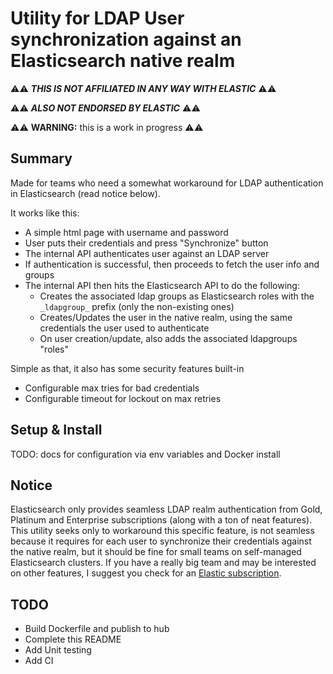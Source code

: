 # Utility for LDAP User synchronization against an Elasticsearch native realm

⚠️⚠️ ***THIS IS NOT AFFILIATED IN ANY WAY WITH ELASTIC*** ⚠️⚠️

⚠️⚠️ ***ALSO NOT ENDORSED BY ELASTIC*** ⚠️⚠️


⚠️⚠️ **WARNING:** this is a work in progress ⚠️⚠️

## Summary

Made for teams who need a somewhat workaround for LDAP authentication in Elasticsearch (read notice below).

It works like this:

- A simple html page with username and password
- User puts their credentials and press "Synchronize" button
- The internal API authenticates user against an LDAP server
- If authentication is successful, then proceeds to fetch the user info and groups
- The internal API then hits the Elasticsearch API to do the following:
  - Creates the associated ldap groups as Elasticsearch roles with the `_ldapgroup_` prefix (only the non-existing ones)
  - Creates/Updates the user in the native realm, using the same credentials the user used to authenticate
  - On user creation/update, also adds the associated ldapgroups "roles"

Simple as that, it also has some security features built-in

- Configurable max tries for bad credentials
- Configurable timeout for lockout on max retries

## Setup & Install

TODO: docs for configuration via env variables and Docker install

## Notice

Elasticsearch only provides seamless LDAP realm authentication from Gold, Platinum and Enterprise subscriptions (along with a ton of neat features).
This utility seeks only to workaround this specific feature, is not seamless because it requires for each user to synchronize their credentials against the native realm, but it should be fine for small teams on self-managed Elasticsearch clusters. If you have a really big team and may be interested on other features, I suggest you check for an [Elastic subscription](https://www.elastic.co/pricing/).

## TODO

- Build Dockerfile and publish to hub
- Complete this README
- Add Unit testing
- Add CI
